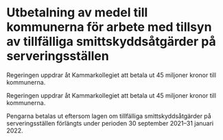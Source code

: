 # Utbetalning av medel till kommunerna för arbete med tillsyn av tillfälliga smittskyddsåtgärder på serveringsställen

Regeringen uppdrar åt Kammarkollegiet att betala ut 45 miljoner kronor till kommunerna.

Regeringen uppdrar åt Kammarkollegiet att betala ut 45 miljoner kronor till kommunerna.

Pengarna betalas ut eftersom lagen om tillfälliga smittskyddsåtgärder på serveringsställen förlängts under perioden 30 september 2021–31 januari 2022.
